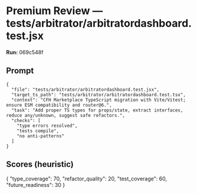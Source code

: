 # Premium Review — tests/arbitrator/arbitratordashboard.test.jsx

**Run:** 069c548f

## Prompt

```
{
  "file": "tests/arbitrator/arbitratordashboard.test.jsx",
  "target_ts_path": "tests/arbitrator/arbitratordashboard.test.tsx",
  "context": "CFH Marketplace TypeScript migration with Vite/Vitest; ensure ESM compatibility and router@6.",
  "task": "Add proper TS types for props/state, extract interfaces, reduce any/unknown, suggest safe refactors.",
  "checks": [
    "type errors resolved",
    "tests compile",
    "no anti-patterns"
  ]
}
```

## Scores (heuristic)

{
  "type_coverage": 70,
  "refactor_quality": 20,
  "test_coverage": 60,
  "future_readiness": 30
}
